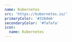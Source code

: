 ```yaml
---
name: Kubernetes
src: 'https://kubernetes.io/'
primaryColor: '#326de6'
secondaryColor: '#fafafa'
icon:
  name: Kubernetes
---
```



